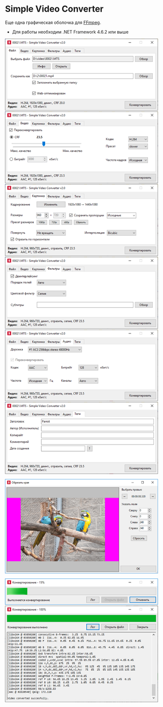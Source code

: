 # Simple Video Converter

Еще одна графическая оболочка для [FFmpeg](https://ffmpeg.org/).

* Для работы необходим .NET Framework 4.6.2 или выше

![Главное окно, вкладка Файл](screenshots/tab1.png)
![Главное окно, вкладка Видео](screenshots/tab2.png)
![Главное окно, вкладка Картинка](screenshots/tab3.png)
![Главное окно, вкладка Фильтры](screenshots/tab4.png)
![Главное окно, вкладка Аудио](screenshots/tab5.png)
![Главное окно, вкладка Теги](screenshots/tab6.png)

![Обрезка](screenshots/crop.png)

![Конвертирование](screenshots/convert1.png)
![Конвертирование, лог](screenshots/convert2.png)
